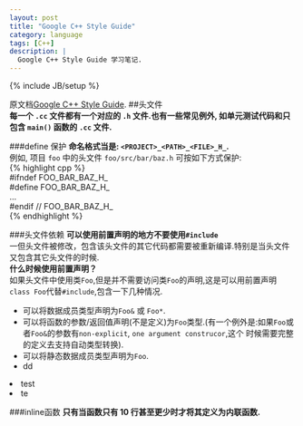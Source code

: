 ```yaml
---
layout: post
title: "Google C++ Style Guide"
category: language 
tags: [C++]
description: |
  Google C++ Style Guide 学习笔记. 
---
```

{% include JB/setup %}

原文档[Google C++ Style Guide](http://google-styleguide.googlecode.com/svn/trunk/cppguide.xml). 
##头文件  
**每一个 `.cc` 文件都有一个对应的 `.h` 文件.也有一些常见例外, 如单元测试代码和只包含 `main()` 函数的 `.cc` 文件.**    

###define 保护
**命名格式当是: `<PROJECT>_<PATH>_<FILE>_H_`.**  
例如, 项目 `foo` 中的头文件 `foo/src/bar/baz.h` 可按如下方式保护:  
{% highlight cpp %}  
    #ifndef FOO_BAR_BAZ_H_  
    #define FOO_BAR_BAZ_H_  
    …  
    #endif // FOO_BAR_BAZ_H_  
{% endhighlight %}

###头文件依赖
**可以使用前置声明的地方不要使用`#include`**  
一但头文件被修改，包含该头文件的其它代码都需要被重新编译.特别是当头文件又包含其它头文件的时候.  
**什么时候使用前置声明？**  
如果头文件中使用类`Foo`,但是并不需要访问类`Foo`的声明,这是可以用前置声明`class Foo`代替`#include`,包含一下几种情况.   
- 可以将数据成员类型声明为`Foo&` 或 `Foo*`.  
- 可以将函数的参数/返回值声明(不是定义)为`Foo`类型.(有一个例外是:如果`Foo`或者`Foo&`的参数有`non-explicit`, `one argument construcor`,这个
时候需要完整的定义去支持自动类型转换).    
- 可以将静态数据成员类型声明为`Foo`.  
- dd
<li>test</li>
<li>te</li>  


###inline函数
**只有当函数只有 10 行甚至更少时才将其定义为内联函数.**
